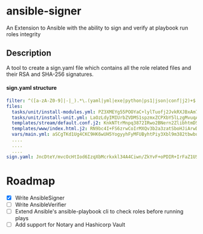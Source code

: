 # ansible-signer
An Extension to Ansible with the ability to sign and verify at playbook run roles integrity 

## Description
A tool to create a sign.yaml file which contains all the role related files and their RSA and SHA-256 signatures.  
#### sign.yaml structure
```yaml
filter: ^([a-zA-Z0-9]|-|_).*\.(yaml|yml|exe|python|ps1|json|conf|j2)+$
files:
  tasks/unit/install-modules.yml: PZ3XMEYg55POOYaC+lylTuofj2JvkRXJBxAm7+SXsaSb5Q2abUMqCnikTLvV4OsUU2cP+na5JwFE7O6kVE7fV2hZX+cN2ATx1JviEYUbThzSYJl9nH+yBYJeKAypNynfOU2KyuZ7g1sS1zPeeY65s7lgM6VPhlagjKVGrL6pyJ+9QJfxVNhEItDX5pFcKETUUGF+H9UmpVup0095sr9bYztvxq6oGVfznxG5eKPDMCPImil+/r9NovH615BA/Li9CRODkj4mLDAWu3GUWuPebPJ+KtpN0CehwYjFFvXQQ+Dg3jQpCWawsWyES3OeWdOXZ4f6QQsr/J4KaXdVevkknw==
  tasks/unit/install-unit.yml: LaOzLdyIMIUrbZVDMS1spzmxZCPXbY5lLzgMvuqAx4zJ6Vv6bhwa/ZM4Ltmu+O9/RBKmvkU3fjix+0QbPTG/Y84cAYFIYYePlVoCT1J/itCjXarWWVRgBAG2WQGtCny/oLgCG9bEkzLKmIgySPeDHYq0xp/rXJwmo6UXlkRirGNhzqapaEVY2lLD/jc60ccLecUf95IhpxZy9e7g0KZBF5W4aohl6rW4q66D9BWjgVEPzgsv4U7uu7aniHjV5lTwqOQ2PU0vTWscv2HgcLdG+6a4kIvzPvECDZ8xYt8350i9IgVaEL9BCe/G61U0mNePSG7r8EfAZ9VlcpwEiaIxZA==
  templates/stream/default.conf.j2: KnkNTtrMnpq3872IRwo2BNern2ZlibhtmDS6OK3yuV3bYSDxOv58wOn5i3WXuCkSy0EtIDseH8k4MkB1vp1wMQopVaVwISZ5XEN17Jbsmnpqd2KnvP4EVelrkgdWWEehoah9vX3WYSvCvh39wonMHBzj6uw7kwoaeC7O15wXNO1IeGIkSEeF5sKeCOFS1l2H65rVItZ+UMMZQMbtHvGlXMH9zyHz1+uXnxopYmurJiBReqmmVmseaCluijZm9m6nDA5FGj6zZE+a5+nZEIYhXMdAVWDSLnMLbN9tVM3NuUo/k5zYv/trSxpmm9S+8XIKacobu7lDtjmAdBUUNlhenQ==
  templates/www/index.html.j2: RN9bc4I+FS6zrwCoIrMXQv3b2a3zatSboHJiArwDhXcAPf6pspVe9+DVb5jGFx0KtMzf6/fzg1OL++aleGN4ICKs4UgrkxKQDMW3q/nu07IrFphBappMNMN5Zf3pQ+OOhtdGuvX2rejrYG61jIed714xxGdxaodKzxZiFh+acUipZ/bWaV6rtb+6+hNypK9BD4aRFJX0nGr9c+yKJqpG4OMyBoQWNdAOpHaFcGqjXrt5s5VUcdPik6Xil1ktQq6EHME901sCFcX81MXMG5wyh2Ne3OXvvI8vk8aLVYTp2bU7ZrfgD3Kv0wyexLC91xXLGOJgY9fIF51R5DGz9LoQ6w==
  vars/main.yml: aSCgTKd1Ug4CKC9HK6wUH5YogyyhFyMFUByhtPiy3Xbl9m382tbwbuw0DobzkdgWo5i6rvSre25ixE+3DN2DEYBUnVTS4rb9QA8IcXAE1uvBdAEBiSYknQc8ivyzgMLI1SU1drGHSgzKGxDILQy+HU8bFLK1dmdX5NHe1c99EyhWykircvt3ksZcA8/4FN37eLlcKW1NvJlaJHh8gMx9luouqdAEdRmUT9E3rOb/RBjuWVwQBE/9jkD0c8IDDxQ+nuUMkL/8QiOXNLf0bYLlPkpxtuBPaWrCYoDjF42S8M7Tne4hq/s3lYLSqZ+l+a19g/JIGXw+4eLeEezG9X4BxA==
  ....
  ....
  ....
sign.yaml: JncDteY/mvcOcHtIod6IzqXbMcrkxkl34A4Ciwn/ZkYvF+oPDIR+IrFaZ1USRO55RmLzcHjxdyhrBcPueFBDl2hszaRyr3eduBcmmTA2k3XScS6khy7F8rTYUjOtx8rS8oOciPjsaZghYSw8Aim1bm3Tb4NKRYR3BZvVKaAotwShCGiI2vl3jK2hug392qcKMXl/CmzoCq163XKQzB1m2pkQ7NCsVhv64AraA7CDCTvLip8ILCOQDQuEumq6aszZn+GZAvW3Qjy2GRJl6gRZkbFgLxj/n7EQdHLyVJ67/XYbhYEwbMq+HarapsGzJuEhDwzTHMrnADIOLnBLyTXKzw==
```

# Roadmap
- [X] Write AnsibleSigner
- [ ] Write AnsibleVerifier
- [ ] Extend Ansible's ansible-playbook cli to check roles before running plays
- [ ] Add support for Notary and Hashicorp Vault
